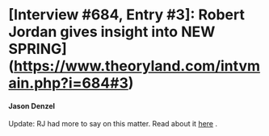 # [Interview #684, Entry #3]: Robert Jordan gives insight into NEW SPRING](https://www.theoryland.com/intvmain.php?i=684#3)

#### Jason Denzel

Update: RJ had more to say on this matter. Read about it
[here](http://web.archive.org/web/20030605131109/http://www.dragonmount.com/News/news-2003-06.aspx#06-02-03_01)
.

